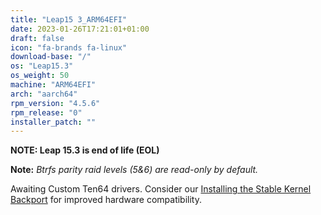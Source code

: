```yaml
---
title: "Leap15 3_ARM64EFI"
date: 2023-01-26T17:21:01+01:00
draft: false
icon: "fa-brands fa-linux"
download-base: "/"
os: "Leap15.3"
os_weight: 50
machine: "ARM64EFI"
arch: "aarch64"
rpm_version: "4.5.6"
rpm_release: "0"
installer_patch: ""
---
```


**NOTE: Leap 15.3 is end of life (EOL)**

**Note:** *Btrfs parity raid levels (5&6) are read-only by default.*

Awaiting Custom Ten64 drivers.
Consider our [Installing the Stable Kernel Backport](https://rockstor.com/docs/howtos/stable_kernel_backport.html)
for improved hardware compatibility.